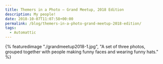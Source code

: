 ```yaml
---
title: Themers in a Photo – Grand Meetup, 2018 Edition
description: My people!
date: 2018-10-07T11:07:58+00:00
permalink: /blog/themers-in-a-photo-grand-meetup-2018-edition/
tags:
  - Automattic
---
```


{% featuredimage "./grandmeetup2018-1.jpg", "A set of three photos, grouped together with people making funny faces and wearing funny hats." %}
